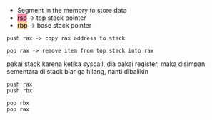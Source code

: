 - Segment in the memory to store data
- <mark style="background: #FF5582A6;">rsp</mark> -> top stack pointer
- <mark style="background: #FFB86CA6;">rbp</mark> -> base stack pointer

```
push rax -> copy rax address to stack

pop rax -> remove item from top stack into rax
```

pakai stack karena ketika syscall, dia pakai register, maka disimpan sementara di stack biar ga hilang, nanti dibalikin

```
push rax
push rbx

pop rbx
pop rax
```
